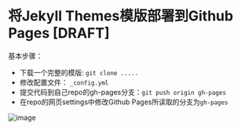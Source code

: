 # 将Jekyll Themes模版部署到Github Pages [DRAFT]

基本步骤：
- 下载一个完整的模版: `git clone .....`
- 修改配置文件： `_config.yml`
- 提交代码到自己repo的gh-pages分支：`git push origin gh-pages`
- 在repo的网页settings中修改Github Pages所读取的分支为`gh-pages`

![image](https://user-images.githubusercontent.com/14041622/51791076-a700a280-21d8-11e9-8731-e839f6c52644.png)



